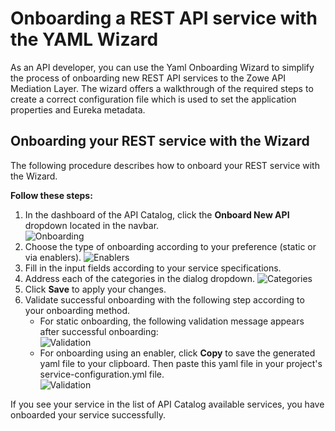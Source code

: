 # Onboarding a REST API service with the YAML Wizard

As an API developer, you can use the Yaml Onboarding Wizard to simplify the process of onboarding new REST API services to the Zowe API Mediation Layer. The wizard offers a walkthrough of the required steps to create a correct configuration file which is used to set the application properties and Eureka metadata.

## Onboarding your REST service with the Wizard

The following procedure describes how to onboard your REST service with the Wizard.

**Follow these steps:**

1. In the dashboard of the API Catalog, click the **Onboard New API** dropdown located in the navbar.  
   ![Onboarding](pathname:///v1.27.x/images/api-mediation/wizard-onboard-button.png)
2. Choose the type of onboarding according to your preference (static or via enablers).
   ![Enablers](pathname:///v1.27.x/images/api-mediation/wizard-enablers.png)
3. Fill in the input fields according to your service specifications.
4. Address each of the categories in the dialog dropdown. 
   ![Categories](pathname:///v1.27.x/images/api-mediation/wizard-categories.png)
5. Click **Save** to apply your changes.
6. Validate successful onboarding with the following step according to your onboarding method.
   * For static onboarding, the following validation message appears after successful onboarding:  
   ![Validation](pathname:///v1.27.x/images/api-mediation/wizard-validation.png)  
   * For onboarding using an enabler, click **Copy** to save the generated yaml file to your clipboard. Then paste this yaml file in your project's service-configuration.yml file.   
   ![Validation](pathname:///v1.27.x/images/api-mediation/wizard-save-button.png)  
   
If you see your service in the list of API Catalog available services, you have onboarded your service successfully.


